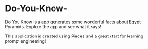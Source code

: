 # Do-You-Know-
Do You Know is a app generates some wonderful facts about Egypt Pyramids. Explore the app and see what it says!


This application is created using Pieces and a great start for learning prompt engineering!

